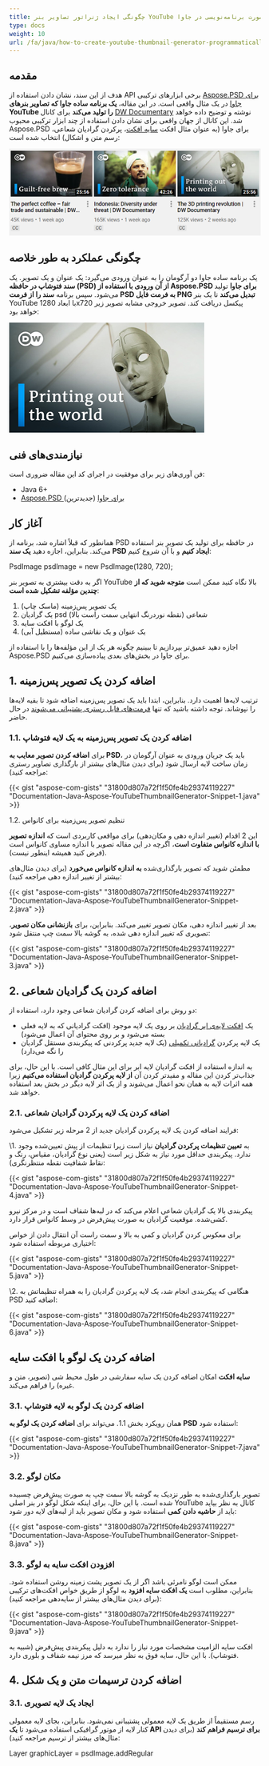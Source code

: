 ```yaml
---
title: چگونگی ایجاد ژنراتور تصاویر بنر YouTube به صورت برنامه‌نویسی در جاوا
type: docs
weight: 10
url: /fa/java/how-to-create-youtube-thumbnail-generator-programmatically-in-java/
---
```


## **مقدمه**
هدف از این سند، نشان دادن استفاده از API برخی ابزارهای ترکیبی [Aspose.PSD برای جاوا](https://products.aspose.com/psd/java) در یک مثال واقعی است. در این مقاله، **یک برنامه ساده جاوا که تصاویر بنرهای YouTube را تولید می‌کند** برای کانال [DW Documentary](https://www.youtube.com/channel/UCW39zufHfsuGgpLviKh297Q) نوشته و توضیح داده خواهد شد. این کانال از جهان واقعی برای نشان دادن استفاده از چند ابزار ترکیبی محبوب Aspose.PSD برای جاوا (به عنوان مثال افکت [سایه افکت](/psd/fa/java/manipulating-photoshop-formats/#manipulatingphotoshopformats-supportdropshadoweffect)، پرکردن گرادیان شعاعی، رسم متن و اشکال) انتخاب شده است:

![todo:image_alt_text](how-to-create-youtube-thumbnail-generator-programmatically-in-java_1.png)

## **چگونگی عملکرد به طور خلاصه**
یک برنامه ساده جاوا دو آرگومان را به عنوان ورودی می‌گیرد: یک عنوان و یک تصویر. یک **سند فتوشاپ در حافظه (PSD) از آن ورودی با استفاده از Aspose.PSD برای جاوا** تولید می‌شود. سپس برنامه **سند را از فرمت PSD به فرمت فایل PNG تبدیل می‌کند** تا یک بنر YouTube با ابعاد 1280x720 پیکسل دریافت کند. تصویر خروجی مشابه تصویر زیر خواهد بود:

![todo:image_alt_text](how-to-create-youtube-thumbnail-generator-programmatically-in-java_2.png)

## **نیازمندی‌های فنی**
فن آوری‌های زیر برای موفقیت در اجرای کد این مقاله ضروری است:

- Java 6+
- [Aspose.PSD برای جاوا](/psd/fa/java/installation/) (جدیدترین)

## **آغاز کار**
همانطور که قبلاً اشاره شد، برنامه از PSD در حافظه برای تولید یک تصویر بنر استفاده می‌کند. بنابراین، اجازه دهید **یک سند PSD ایجاد کنیم** و با آن شروع کنیم:

PsdImage psdImage = new PsdImage(1280, 720);

اگر به دقت بیشتری به تصویر بنر YouTube بالا نگاه کنید ممکن است **متوجه شوید که از چندین مؤلفه تشکیل شده است**:

1. یک تصویر پس‌زمینه (ماسک چاپ)
1. یک گرادیان psd شعاعی (نقطه نوردرنگ انتهایی سمت راست بالا)
1. یک لوگو با افکت سایه
1. یک عنوان و یک نقاشی ساده (مستطیل آبی)

اجازه دهید عمیق‌تر بپردازیم تا ببینیم چگونه هر یک از این مؤلفه‌ها را با استفاده از Aspose.PSD برای جاوا در بخش‌های بعدی پیاده‌سازی می‌کنیم.

## **1. اضافه کردن یک تصویر پس‌زمینه**
ترتیب لایه‌ها اهمیت دارد. بنابراین، ابتدا باید یک تصویر پس‌زمینه اضافه شود تا بقیه لایه‌ها را نپوشاند. توجه داشته باشید که تنها [فرمت‌های فایل رستری پشتیبانی می‌شوند](/psd/fa/java/supported-file-formats/) در حال حاضر.
### **1.1. اضافه کردن یک تصویر پس‌زمینه به یک لایه فتوشاپ**
برای **اضافه کردن تصویر معایب به PSD**، باید یک جریان ورودی به عنوان آرگومان در زمان ساخت لایه ارسال شود (برای دیدن مثال‌های بیشتر از بارگذاری تصاویر رستری مراجعه کنید):

{{< gist "aspose-com-gists" "31800d807a72f1f50fe4b29374119227" "Documentation-Java-Aspose-YouTubeThumbnailGenerator-Snippet-1.java" >}}

1.2. تنظیم تصویر پس‌زمینه برای کانواس

این 2 اقدام (تغییر اندازه دهی و مکان‌دهی) برای مواقعی کاربردی است که **اندازه تصویر با اندازه کانواس متفاوت است**، اگرچه در این مقاله تصویر با اندازه مساوی کانواس است (فرض کنید همیشه اینطور نیست).

مطمئن شوید که تصویر بارگذاری‌شده **به اندازه کانواس می‌خورد** (برای دیدن مثال‌های بیشتر از تغییر اندازه دهی مراجعه کنید):

{{< gist "aspose-com-gists" "31800d807a72f1f50fe4b29374119227" "Documentation-Java-Aspose-YouTubeThumbnailGenerator-Snippet-2.java" >}}

بعد از تغییر اندازه دهی، مکان تصویر تغییر می‌کند. بنابراین، برای **بازنشانی مکان تصویر**، تصویری که تغییر اندازه دهی شده، به گوشه بالا سمت چپ منتقل شود:

{{< gist "aspose-com-gists" "31800d807a72f1f50fe4b29374119227" "Documentation-Java-Aspose-YouTubeThumbnailGenerator-Snippet-3.java" >}}

## **2. اضافه کردن یک گرادیان شعاعی**
دو روش برای اضافه کردن گرادیان شعاعی وجود دارد، استفاده از:

- یک [افکت لایه‌ی ابر گرادیان](/psd/fa/java/aspose-psd-for-java-20-4-release-notes/#-~-text=psdjava-163) بر روی یک لایه موجود (افکت گرادیانی که به لایه فعلی بسته می‌شود و بر روی محتوای آن اعمال می‌شود)
- یک لایه پرکردن [گرادیانی تکمیلی](/psd/fa/java/support-of-fill-layers/#supportoffilllayers-supportoffilllayerswithgradientfill) (یک لایه جدید پرکردنی که پیکربندی مستقل گرادیان را نگه می‌دارد)

به اندازه استفاده از افکت گرادیان لایه ابر برای این مثال کافی است. با این حال، برای جذاب‌تر کردن این مقاله و مفیدتر کردن آن **از لایه پرکردن گرادیان استفاده می‌کنیم** زیرا همه اثرات لایه به همان نحو اعمال می‌شوند و از یک اثر لایه دیگر در بخش بعد استفاده خواهد شد.

### **2.1. اضافه کردن یک لایه پرکردن گرادیان شعاعی**
فرایند اضافه کردن یک لایه پرکردن گرادیان جدید از 2 مرحله زیر تشکیل می‌شود:

\1. به **تعیین تنظیمات پرکردن گرادیان** نیاز است زیرا تنظیمات از پیش تعیین‌شده وجود ندارد. پیکربندی حداقل مورد نیاز به شکل زیر است (یعنی نوع گرادیان، مقیاس، رنگ و نقاط شفافیت نقطه منتظرنگری):

{{< gist "aspose-com-gists" "31800d807a72f1f50fe4b29374119227" "Documentation-Java-Aspose-YouTubeThumbnailGenerator-Snippet-4.java" >}}

پیکربندی بالا یک گرادیان شعاعی اعلام می‌کند که در لبه‌ها شفاف است و در مرکز نیرو کشی‌شده. موقعیت گرادیان به صورت پیش‌فرض در وسط کانواس قرار دارد.

برای معکوس کردن گرادیان و کمی به بالا و سمت راست آن انتقال دادن از خواص اختیاری مربوطه استفاده شود:

{{< gist "aspose-com-gists" "31800d807a72f1f50fe4b29374119227" "Documentation-Java-Aspose-YouTubeThumbnailGenerator-Snippet-5.java" >}}

\2. هنگامی که پیکربندی انجام شد، یک لایه پرکردن گرادیان را به همراه تنظیماتش به PSD اضافه کنید:

{{< gist "aspose-com-gists" "31800d807a72f1f50fe4b29374119227" "Documentation-Java-Aspose-YouTubeThumbnailGenerator-Snippet-6.java" >}}

## **اضافه کردن یک لوگو با افکت سایه**
**سایه افکت** امکان اضافه کردن یک سایه سفارشی در طول محیط شی (تصویر، متن و غیره) را فراهم می‌کند.
### **3.1. اضافه کردن یک لوگو به لایه فتوشاپ**
همان رویکرد بخش 1.1. می‌تواند برای **اضافه کردن یک لوگو به PSD** استفاده شود:

{{< gist "aspose-com-gists" "31800d807a72f1f50fe4b29374119227" "Documentation-Java-Aspose-YouTubeThumbnailGenerator-Snippet-7.java" >}}

### **3.2. مکان لوگو**
تصویر بارگذاری‌شده به طور نزدیک به گوشه بالا سمت چپ به صورت پیش‌فرض چسبیده شده است. با این حال، برای اینکه شکل لوگو در بنر اصلی YouTube کانال به نظر بیاید باید از **حاشیه دادن کمی** استفاده شود و مکان تصویر باید از لبه‌های لایه دور شود:

{{< gist "aspose-com-gists" "31800d807a72f1f50fe4b29374119227" "Documentation-Java-Aspose-YouTubeThumbnailGenerator-Snippet-8.java" >}}

### **3.3. افزودن افکت سایه به لوگو**
ممکن است لوگو نامرئی باشد اگر از یک تصویر پشت زمینه روشن استفاده شود. بنابراین، مطلوب است **یک افکت سایه افزود** به لوگو از طریق خواص افکت‌های ترکیبی (برای دیدن مثال‌های بیشتر از سایه‌دهی مراجعه کنید):

{{< gist "aspose-com-gists" "31800d807a72f1f50fe4b29374119227" "Documentation-Java-Aspose-YouTubeThumbnailGenerator-Snippet-9.java" >}}

افکت سایه الزامیت مشخصات مورد نیاز را ندارد به دلیل پیکربندی پیش‌فرض (شبیه به فتوشاپ). با این حال، سایه فوق به نظر میرسد که مرز نیمه شفاف و بلوری دارد.

## **4. اضافه کردن ترسیمات متن و یک شکل**
### **3.1. ایجاد یک لایه تصویری**
رسم مستقیماً از طریق یک لایه معمولی پشتیبانی نمی‌شود. بنابراین، بجای لایه معمولی کنار لایه از موتور گرافیکی استفاده می‌شود تا **یک API برای ترسیم فراهم کند** (برای دیدن مثال‌های بیشتر از ترسیم مراجعه کنید):

Layer graphicLayer = psdImage.addRegular